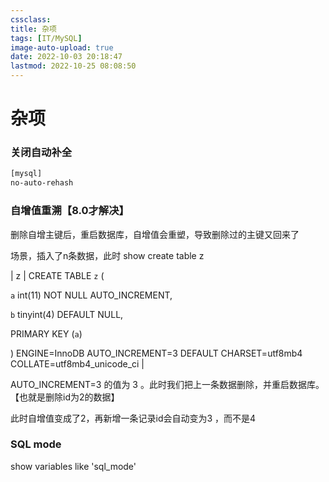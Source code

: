 ```yaml
---
cssclass:
title: 杂项
tags: [IT/MySQL]
image-auto-upload: true
date: 2022-10-03 20:18:47
lastmod: 2022-10-25 08:08:50
---
```

# 杂项
### 关闭自动补全

```Bash
[mysql]
no-auto-rehash
```

### 自增值重溯【8.0才解决】

删除自增主键后，重启数据库，自增值会重塑，导致删除过的主键又回来了

场景，插入了n条数据，此时 show create table z

| z | CREATE TABLE `z` (

`a` int(11) NOT NULL AUTO_INCREMENT,

`b` tinyint(4) DEFAULT NULL,

PRIMARY KEY (`a`)

) ENGINE=InnoDB AUTO_INCREMENT=3 DEFAULT CHARSET=utf8mb4 COLLATE=utf8mb4_unicode_ci |

AUTO_INCREMENT=3 的值为 3 。此时我们把上一条数据删除，并重启数据库。【也就是删除id为2的数据】

此时自增值变成了2，再新增一条记录id会自动变为3 ，而不是4

### SQL mode

show variables like 'sql_mode'